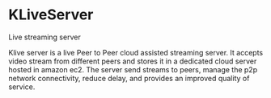 KLiveServer
===========

Live streaming server

Klive server is a live Peer to Peer cloud assisted streaming server. It accepts video stream from different peers and stores it in a 
dedicated cloud server hosted in amazon ec2. The server send streams to peers, manage the p2p network connectivity, reduce delay, 
and provides an improved quality of service. 
